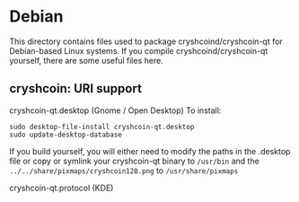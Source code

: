
Debian
====================
This directory contains files used to package cryshcoind/cryshcoin-qt
for Debian-based Linux systems. If you compile cryshcoind/cryshcoin-qt yourself, there are some useful files here.

## cryshcoin: URI support ##


cryshcoin-qt.desktop  (Gnome / Open Desktop)
To install:

	sudo desktop-file-install cryshcoin-qt.desktop
	sudo update-desktop-database

If you build yourself, you will either need to modify the paths in
the .desktop file or copy or symlink your cryshcoin-qt binary to `/usr/bin`
and the `../../share/pixmaps/cryshcoin128.png` to `/usr/share/pixmaps`

cryshcoin-qt.protocol (KDE)

